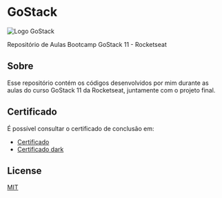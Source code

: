 
# GoStack
![Logo GoStack](https://camo.githubusercontent.com/d25397e9df01fe7882dcc1cbc96bdf052ffd7d0c/68747470733a2f2f73746f726167652e676f6f676c65617069732e636f6d2f676f6c64656e2d77696e642f626f6f7463616d702d676f737461636b2f6865616465722d6465736166696f732e706e67)

Repositório de Aulas Bootcamp GoStack 11 - Rocketseat 

## Sobre

Esse repositório contém os códigos desenvolvidos por mim durante as aulas do curso GoStack 11 da Rocketseat, juntamente com o projeto final.  

## Certificado  


É possível consultar o certificado de conclusão em:  
- [Certificado](https://github.com/matheus-caldeira/gostack/blob/master/gostack.pdf)  
- [Certificado dark](https://github.com/matheus-caldeira/gostack/blob/master/dark-gostack.pdf)


## License
[MIT](https://choosealicense.com/licenses/mit/)
